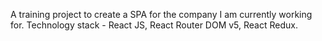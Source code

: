 A training project to create a SPA for the company I am currently working for. Technology stack - React JS, React Router DOM v5, React Redux.
